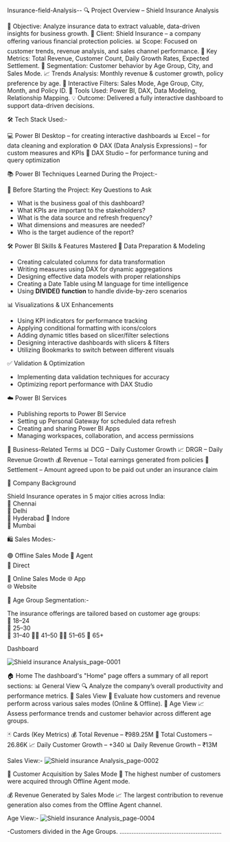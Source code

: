 Insurance-field-Analysis--
🔍 Project Overview – Shield Insurance Analysis

📌 Objective: Analyze insurance data to extract valuable, data-driven insights for business growth.
🏢 Client: Shield Insurance – a company offering various financial protection policies.
📊 Scope: Focused on customer trends, revenue analysis, and sales channel performance.
🧮 Key Metrics: Total Revenue, Customer Count, Daily Growth Rates, Expected Settlement.
👥 Segmentation: Customer behavior by Age Group, City, and Sales Mode.
📈 Trends Analysis: Monthly revenue & customer growth, policy preference by age.
🔁 Interactive Filters: Sales Mode, Age Group, City, Month, and Policy ID.
📂 Tools Used: Power BI, DAX, Data Modeling, Relationship Mapping.
💡 Outcome: Delivered a fully interactive dashboard to support data-driven decisions.

🛠️ Tech Stack Used:-

💻 Power BI Desktop – for creating interactive dashboards
📊 Excel – for data cleaning and exploration
⚙️ DAX (Data Analysis Expressions) – for custom measures and KPIs
🧪 DAX Studio – for performance tuning and query optimization

📚 Power BI Techniques Learned During the Project:-

🧠 Before Starting the Project: Key Questions to Ask
- What is the business goal of this dashboard?
- What KPIs are important to the stakeholders?
- What is the data source and refresh frequency?
- What dimensions and measures are needed?
- Who is the target audience of the report?

🛠️ Power BI Skills & Features Mastered
🔢 Data Preparation & Modeling
- Creating calculated columns for data transformation  
- Writing measures using DAX for dynamic aggregations  
- Designing effective data models with proper relationships  
- Creating a Date Table using M language for time intelligence  
- Using **DIVIDE() function** to handle divide-by-zero scenarios  

📊 Visualizations & UX Enhancements
- Using KPI indicators for performance tracking  
- Applying conditional formatting with icons/colors  
- Adding dynamic titles based on slicer/filter selections  
- Designing interactive dashboards with slicers & filters  
- Utilizing Bookmarks to switch between different visuals  

✅ Validation & Optimization
- Implementing data validation techniques for accuracy  
- Optimizing report performance with DAX Studio  

☁️ Power BI Services
- Publishing reports to Power BI Service
- Setting up Personal Gateway for scheduled data refresh  
- Creating and sharing Power BI Apps 
- Managing workspaces, collaboration, and access permissions

💼 Business-Related Terms
📊 DCG – Daily Customer Growth 
📈 DRGR – Daily Revenue Growth 
💰 Revenue – Total earnings generated from policies
🤝 Settlement – Amount agreed upon to be paid out under an insurance claim

🏢 Company Background

Shield Insurance operates in 5 major cities across India:  
📍 Chennai  
📍 Delhi  
📍 Hyderabad 
📍 Indore  
📍 Mumbai

🛍️ Sales Modes:-

🟢 Offline Sales Mode 
🔹 Agent  
🔹 Direct  

🔵 Online Sales Mode 
🌐 App  
🌐 Website  

👥 Age Group Segmentation:-

The insurance offerings are tailored based on customer age groups:  
👶 18–24  
🧑 25–30  
🧔 31–40 
👨‍🦱 41–50 
👨‍🦳 51–65 
👴 65+

Dashboard

![Shield insurance Analysis_page-0001](https://github.com/user-attachments/assets/8508c297-520e-48f7-bec9-fde745efd7a3)

🏠 Home
The dashboard's "Home" page offers a summary of all report sections:
📊 General View
🔍 Analyze the company’s overall productivity and performance metrics.
🛒 Sales View
💼 Evaluate how customers and revenue perform across various sales modes (Online & Offline).
👥 Age View
📈 Assess performance trends and customer behavior across different age groups.

🃏 Cards (Key Metrics)
💰 Total Revenue – ₹989.25M
👥 Total Customers – 26.86K
📈 Daily Customer Growth – +340
📊 Daily Revenue Growth – ₹13M

Sales View:-
![Shield insurance Analysis_page-0002](https://github.com/user-attachments/assets/f4242b6d-af98-41f5-84ce-53415d45fafe)

🤝 Customer Acquisition by Sales Mode
👥 The highest number of customers were acquired through Offline Agent mode.

💰 Revenue Generated by Sales Mode
📈 The largest contribution to revenue generation also comes from the Offline Agent channel.

Age View:-
![Shield insurance Analysis_page-0004](https://github.com/user-attachments/assets/b06d3497-0bca-4b8a-969f-ef27f4642a09)

-Customers divided in the Age Groups.
...........................................................



